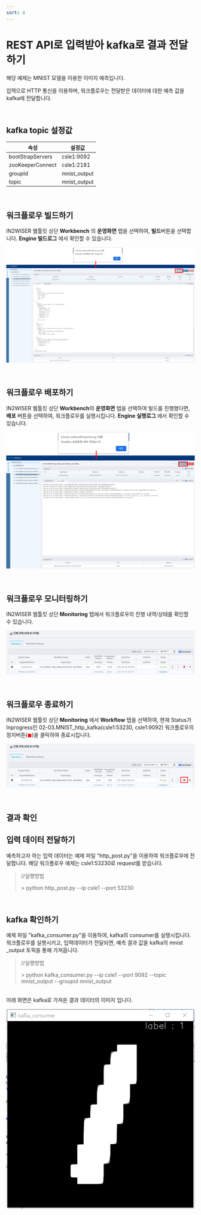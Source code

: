 ```yaml
---
sort: 4
---
```




# REST API로 입력받아 kafka로 결과 전달하기

해당 예제는 MNIST 모델을 이용한 이미지 예측입니다. 

입력으로 HTTP 통신을 이용하며, 워크플로우는 전달받은 데이터에 대한 예측 값을 kafka에 전달합니다.

<br>

## kafka topic 설정값

| 속성             | 설정값       |
| ---------------- | ------------ |
| bootStrapServers | csle1:9092   |
| zooKeeperConnect | csle1:2181   |
| groupId          | mnist_output |
| topic            | mnist_output |

<br>

## 워크플로우 빌드하기

IN2WISER 웹툴킷 상단 **Workbench** 의 **운영화면** 탭을 선택하여, **빌드**버튼을 선택합니다. **Engine 빌드로그** 에서 확인할 수 있습니다.

![build](./images/2.2.2.3.build.png)

<br>

## 워크플로우 배포하기

IN2WISER 웹툴킷 상단 **Workbench**의 **운영화면** 탭을 선택하여 빌드를 진행했다면, **배포** 버튼을 선택하여, 워크플로우를 실행시킵니다.  **Engine 실행로그** 에서 확인할 수 있습니다.

![deploy](./images/2.2.2.3.deploy.png)

<br>

## 워크플로우 모니터링하기

IN2WISER 웹툴킷 상단 **Monitoring** 탭에서 워크플로우의 진행 내역/상태를 확인할 수 있습니다.

![monitoring](./images/2.2.2.3.monitoring.png)

<br>

## 워크플로우 종료하기

IN2WISER  웹툴킷 상단 **Monitoring** 에서 **Workflow** 탭을 선택하여, 현재 Status가 Inprogress인 02-03.MNIST_http_kafka(csle1:53230, csle1:9092) 워크플로우의 정지버튼(<span style="color:red">&#9724;</span>)을 클릭하여 종료시킵니다.

![terminated](./images/2.2.2.3.terminated.png)

<br>

## 결과 확인


##  입력 데이터 전달하기

예측하고자 하는 입력 데이터는 예제 파일 "http_post.py"을 이용하여 워크플로우에 전달합니다. 해당 워크플로우 예제는 csle1:53230로 request를 받습니다.<br>

> //실행방법
>
> \> python http_post.py --ip csle1 --port 53230

<br>

## kafka 확인하기

예제 파일 "kafka_consumer.py"을 이용하여, kafka의 consumer를 실행시킵니다.  워크플로우를 실행시키고, 입력데이터가 전달되면, 예측 결과 값을 kafka의 mnist _output 토픽을 통해 가져옵니다.

> //실행방법
>
> \> python kafka_consumer.py --ip csle1 --port 9092 --topic mnist_output --groupid mnist_output

<br>아래 화면은 kafka로 가져온 결과 데이터의 이미지 입니다.

![result](./images/2.2.2.3.result.png)

<br>

<br>

<br>

